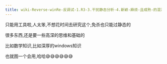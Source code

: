 ```yaml
---
title: wiki-Reverse-winRe-反调试-1.R3-3.干扰静态分析-4.新颖-麻烦-且成熟-的混淆技术
---
```

只能用工具啦,人太笨,不想花时间去研究这个,免杀也只能过静态的

很多东西,还是要一些高深的思维和基础的

比如数学知识,比如深厚的windows知识

也就图一个会用,哈哈😅😅😅😅😅😅